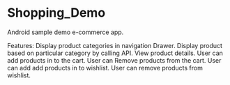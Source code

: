 # Shopping_Demo
Android sample demo e-commerce app.

Features:
Display product categories in navigation Drawer.
Display product based on particular category by calling API.
View product details.
User can add products in to the cart.
User can Remove products from the cart.
User can add add products in to wishlist.
User can remove products from wishlist.
